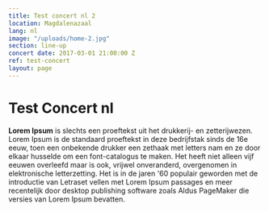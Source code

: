 ```yaml
---
title: Test concert nl 2
location: Magdalenazaal
lang: nl
image: "/uploads/home-2.jpg"
section: line-up
concert date: 2017-03-01 21:00:00 Z
ref: test-concert
layout: page
---
```


# Test Concert nl

**Lorem Ipsum** is slechts een proeftekst uit het drukkerij- en zetterijwezen. Lorem Ipsum is de standaard proeftekst in deze bedrijfstak sinds de 16e eeuw, toen een onbekende drukker een zethaak met letters nam en ze door elkaar husselde om een font-catalogus te maken. Het heeft niet alleen vijf eeuwen overleefd maar is ook, vrijwel onveranderd, overgenomen in elektronische letterzetting. Het is in de jaren '60 populair geworden met de introductie van Letraset vellen met Lorem Ipsum passages en meer recentelijk door desktop publishing software zoals Aldus PageMaker die versies van Lorem Ipsum bevatten.
